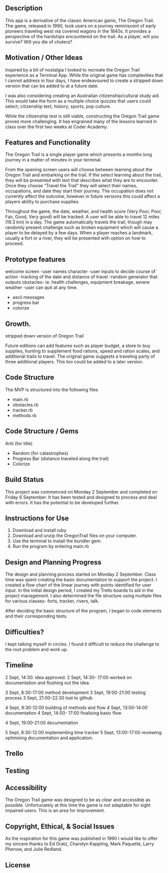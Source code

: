 ﻿

## Description

This app is a derivative of the classic American game, The Oregon Trail. The game, released in 1990, took users on a journey reminiscent of early pioneers traveling west via covered wagons in the 1840s. It provides a perspective of the hardships encountered on the trail. As a player, will you survive? Will you die of cholera?

  

## Motivation / Other Ideas

Inspired by a bit of nostalgia I looked to recreate the Oregon Trail experience as a Terminal App. While the original game has complexities that I cannot address in four days, I have endeavoured to create a stripped down version that can be added to at a future date.

I was also considering creating an Australian citizenship/cultural study aid. This would take the form as a multiple choice quizzes that users could select; citizenship text, history, sports, pop culture.

While the citizenship test is still viable, constructing the Oregon Trail game proves more challenging. It has engrained many of the lessons learned in class over the first two weeks at Coder Academy.


## Features and Functionality

The Oregon Trail is a single player game which presents a months long journey in a matter of minutes in your terminal.

From the opening screen users will choose between learning about the Oregon Trail and embarking on the trail. If the select learning about the trail, they will be presented with text that describes what they are to encounter. Once they choose “Travel the Trail” they will select their names, occupations, and date they start their journey. The occupation does not currently affect the outcome, however in future versions this could affect a players ability to purchase supplies.

Throughout the game, the date, weather, and health score (Very Poor, Poor, Fair, Good, Very good) will be tracked. A user will be able to travel 12 miles (19.3 km) in a day. The game automatically travels the trail, though may randomly present challenge such as broken equipment which will cause a player to be delayed by a few days. When a player reaches a landmark, usually a fort or a river, they will be presented with option on how to proceed.

## Prototype features

welcome screen
-user names character
-user inputs to decide course of action
-tracking of the date and distance of travel
-random generator that outputs obstacles- ie. health challenges, equipment breakage, severe weather
-user can quit at any time.

-   ascii messages
-   progress bar
- colorize

## Growth.

stripped down version of Oregon Trail

Future editions can add features such as player budget, a store to buy supplies, hunting to supplement food rations, speed and ration scales, and additional trails to travel. The original game suggests a traveling party of three additional players. This too could be added to a later version.


## Code Structure

The MVP is structured into the following files

-   main.rb
-   obstacles.rb
-   tracker.rb
-   methods.rb

 

## Code Structure / Gems

   Artii (for title)
-   Random (for catastrophes)
-   Progress Bar (distance traveled along the trail)
- Colorize

## Build Status

This project was commenced on Monday 2 September and completed on Friday 6 September. It has been tested and designed to process and deal with errors. It has the potential to be developed further.

  

## Instructions for Use

1.  Download and install ruby
2.  Download and unzip the OregonTrail files on your computer.
3.  Use the terminal to install the bundler gem.
4.  Run the program by entering main.rb

  

## Design and Planning Progress

The design and planning process started on Monday 2 September. Class time was spent creating the basic documentation to support the project. I created a flow chart of the linear journey with points identified for user input. In the initial design period, I created my Trello boards to aid in the project management. I also determined the file structure using multiple files for various classes- forts, tracker, rivers, talk.

After deciding the basic structure of the program, I began to code elements and their corresponding tests.

  

## Difficulties?

I kept talking myself in circles. I found it difficult to reduce the challenge to the root problem and work up. 
  

## Timeline

2 Sept, 14:30: idea approved.
2 Sept, 14:30- 17:00 worked on documentation and flushing out the idea.

3 Sept, 8:30-17:00 method development
3 Sept, 19:00-21:00 testing process
3 Sept, 21:00-22:30 lost to github

4 Sept, 8:30-12:00  building of methods and flow
4 Sept, 13:00-14:00 documentation
4 Sept, 14:00- 17:00 finalising basic flow

4 Sept, 19:00-21:00 documentation

5 Sept, 8:30-12:00 implementing time tracker
5 Sept, 13:00-17:00 reviewing optimising documentation and application. 

## Trello

  

## Testing

  

## Accessibility

The Oregon Trail game was designed to be as clear and accessible as possible. Unfortunately at this time the game is not adaptable for sight impaired users. This is an area for improvement.


## Copyright, Ethical, & Social Issues

As the inspiration for this game was published in 1990 I would like to offer my sincere thanks to Ed Gratz, Charolyn Kappling, Mark Paquette, Larry Phenow, and Julie Redland. 


## License

